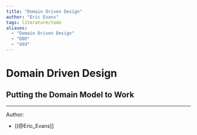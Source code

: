 ```yaml
---
title: "Domain Driven Design"
author: "Eric Evans"
tags: literature/todo
aliases:
  - "Domain Driven Design"
  - "DDD"
  - "ddd"
---
```


# Domain Driven Design

## Putting the Domain Model to Work

***

Author:
- [[@Eric_Evans]]
